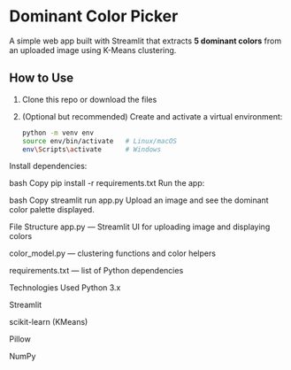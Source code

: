 # Dominant Color Picker

A simple web app built with Streamlit that extracts **5 dominant colors** from an uploaded image using K-Means clustering.

## How to Use

1. Clone this repo or download the files  
2. (Optional but recommended) Create and activate a virtual environment:

   ```bash
   python -m venv env
   source env/bin/activate   # Linux/macOS
   env\Scripts\activate      # Windows
Install dependencies:

bash
Copy
pip install -r requirements.txt
Run the app:

bash
Copy
streamlit run app.py
Upload an image and see the dominant color palette displayed.

File Structure
app.py — Streamlit UI for uploading image and displaying colors

color_model.py — clustering functions and color helpers

requirements.txt — list of Python dependencies

Technologies Used
Python 3.x

Streamlit

scikit-learn (KMeans)

Pillow

NumPy